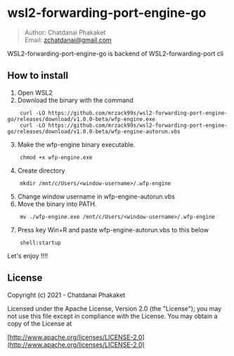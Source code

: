 # wsl2-forwarding-port-engine-go

>	Author: Chatdanai Phakaket <br>
>	Email: zchatdanai@gmail.com 

WSL2-forwarding-port-engine-go is backend of WSL2-forwarding-port cli


## How to install

1. Open WSL2
2. Download the binary with the command 
```
    curl -LO https://github.com/mrzack99s/wsl2-forwarding-port-engine-go/releases/download/v1.0.0-beta/wfp-engine.exe
    curl -LO https://github.com/mrzack99s/wsl2-forwarding-port-engine-go/releases/download/v1.0.0-beta/wfp-engine-autorun.vbs
```
3. Make the wfp-engine binary executable.
```
    chmod +x wfp-engine.exe
```
4. Create directory
```
    mkdir /mnt/c/Users/<window-username>/.wfp-engine
```
5. Change window username in wfp-engine-autorun.vbs
6. Move the binary into PATH.
```
    mv ./wfp-engine.exe /mnt/c/Users/<window-username>/.wfp-engine
```
7. Press key Win+R and paste wfp-engine-autorun.vbs to this below
```
    shell:startup
```

Let's enjoy !!!!


## License

Copyright (c) 2021 - Chatdanai Phakaket

	

Licensed under the Apache License, Version 2.0 (the "License");
you may not use this file except in compliance with the License.
You may obtain a copy of the License at

[http://www.apache.org/licenses/LICENSE-2.0](http://www.apache.org/licenses/LICENSE-2.0)